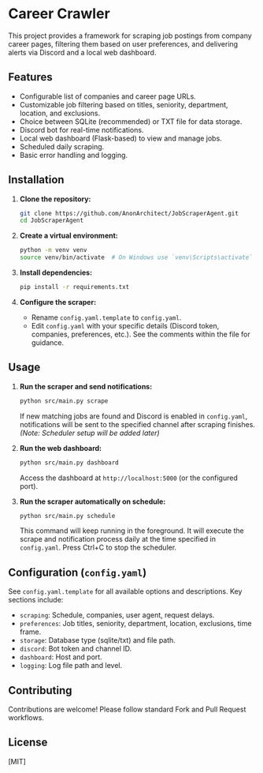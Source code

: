 # Career Crawler

This project provides a framework for scraping job postings from company career pages,
filtering them based on user preferences, and delivering alerts via Discord and a
local web dashboard.

## Features

-   Configurable list of companies and career page URLs.
-   Customizable job filtering based on titles, seniority, department, location, and exclusions.
-   Choice between SQLite (recommended) or TXT file for data storage.
-   Discord bot for real-time notifications.
-   Local web dashboard (Flask-based) to view and manage jobs.
-   Scheduled daily scraping.
-   Basic error handling and logging.

## Installation

1.  **Clone the repository:**
    ```bash
    git clone https://github.com/AnonArchitect/JobScraperAgent.git
    cd JobScraperAgent
    ```

2.  **Create a virtual environment:**
    ```bash
    python -m venv venv
    source venv/bin/activate  # On Windows use `venv\Scripts\activate`
    ```

3.  **Install dependencies:**
    ```bash
    pip install -r requirements.txt
    ```

4.  **Configure the scraper:**
    -   Rename `config.yaml.template` to `config.yaml`.
    -   Edit `config.yaml` with your specific details (Discord token, companies, preferences, etc.). See the comments within the file for guidance.

## Usage

1.  **Run the scraper and send notifications:**
    ```bash
    python src/main.py scrape
    ```
    If new matching jobs are found and Discord is enabled in `config.yaml`,
    notifications will be sent to the specified channel after scraping finishes.
    *(Note: Scheduler setup will be added later)*

2.  **Run the web dashboard:**
    ```bash
    python src/main.py dashboard
    ```
    Access the dashboard at `http://localhost:5000` (or the configured port).

3.  **Run the scraper automatically on schedule:**
    ```bash
    python src/main.py schedule
    ```
    This command will keep running in the foreground. It will execute the scrape
    and notification process daily at the time specified in `config.yaml`.
    Press Ctrl+C to stop the scheduler.

## Configuration (`config.yaml`)

See `config.yaml.template` for all available options and descriptions. Key sections include:

-   `scraping`: Schedule, companies, user agent, request delays.
-   `preferences`: Job titles, seniority, department, location, exclusions, time frame.
-   `storage`: Database type (sqlite/txt) and file path.
-   `discord`: Bot token and channel ID.
-   `dashboard`: Host and port.
-   `logging`: Log file path and level.

## Contributing

Contributions are welcome! Please follow standard Fork and Pull Request workflows.

## License

[MIT] 
